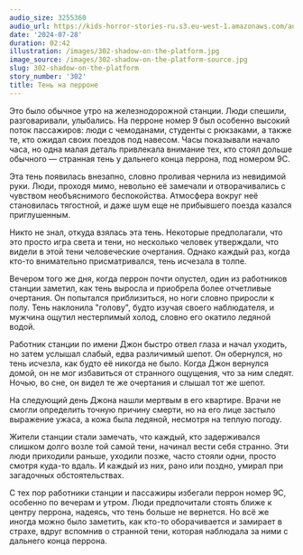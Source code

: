 ```yaml
---
audio_size: 3255360
audio_url: https://kids-horror-stories-ru.s3.eu-west-1.amazonaws.com/audio/302-shadow-on-the-platform.mp3
date: '2024-07-28'
duration: 02:42
illustration: /images/302-shadow-on-the-platform.jpg
image_source: /images/302-shadow-on-the-platform-source.jpg
slug: 302-shadow-on-the-platform
story_number: '302'
title: Тень на перроне
---
```


Это было обычное утро на железнодорожной станции. Люди спешили, разговаривали, улыбались. На перроне номер 9 был особенно высокий поток пассажиров: люди с чемоданами, студенты с рюкзаками, а также те, кто ожидал своих поездов под навесом. Часы показывали начало часа, но одна малая деталь привлекала внимание тех, кто стоял дольше обычного — странная тень у дальнего конца перрона, под номером 9C.

Эта тень появилась внезапно, словно проливая чернила из невидимой руки. Люди, проходя мимо, невольно её замечали и отворачивались с чувством необъяснимого беспокойства. Атмосфера вокруг неё становилась тягостной, и даже шум еще не прибывшего поезда казался приглушенным.

Никто не знал, откуда взялась эта тень. Некоторые предполагали, что это просто игра света и тени, но несколько человек утверждали, что видели в этой тени человеческие очертания. Однако каждый раз, когда кто-то внимательно присматривался, тень исчезала в толпе.

Вечером того же дня, когда перрон почти опустел, один из работников станции заметил, как тень выросла и приобрела более отчетливые очертания. Он попытался приблизиться, но ноги словно приросли к полу. Тень наклонила "голову", будто изучая своего наблюдателя, и мужчина ощутил нестерпимый холод, словно его окатило ледяной водой.

Работник станции по имени Джон быстро отвел глаза и начал уходить, но затем услышал слабый, едва различимый шепот. Он обернулся, но тень исчезла, как будто её никогда не было. Когда Джон вернулся домой, он не мог избавиться от странного ощущения, что за ним следят. Ночью, во сне, он видел те же очертания и слышал тот же шепот.

На следующий день Джона нашли мертвым в его квартире. Врачи не смогли определить точную причину смерти, но на его лице застыло выражение ужаса, а кожа была ледяной, несмотря на теплую погоду.

Жители станции стали замечать, что каждый, кто задерживался слишком долго возле той самой тени, начинал вести себя странно. Эти люди приходили раньше, уходили позже, часто стояли одни, просто смотря куда-то вдаль. И каждый из них, рано или поздно, умирал при загадочных обстоятельствах.

С тех пор работники станции и пассажиры избегали перрон номер 9C, особенно по вечерам и утром. Люди предпочитали стоять ближе к центру перрона, надеясь, что тень больше не вернется. Но всё же иногда можно было заметить, как кто-то оборачивается и замирает в страхе, вдруг вспомнив о странной тени, которая наблюдала за ними с дальнего конца перрона.